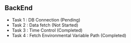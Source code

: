 ## BackEnd

* Task 1 : DB Connection (Pending)
* Task 2 : Data fetch (Not Started)
* Task 3 : Time Control (Completed)
* Task 4 : Fetch Environmental Variable Path (Completed)
